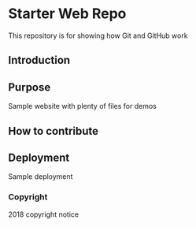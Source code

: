 # Starter Web Repo

This repository is for showing how Git and GitHub work

## Introduction

## Purpose

Sample website with plenty of files for demos

## How to contribute

## Deployment

Sample deployment

### Copyright

2018 copyright notice